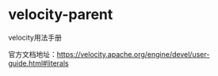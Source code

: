 # velocity-parent
velocity用法手册

官方文档地址：https://velocity.apache.org/engine/devel/user-guide.html#literals
